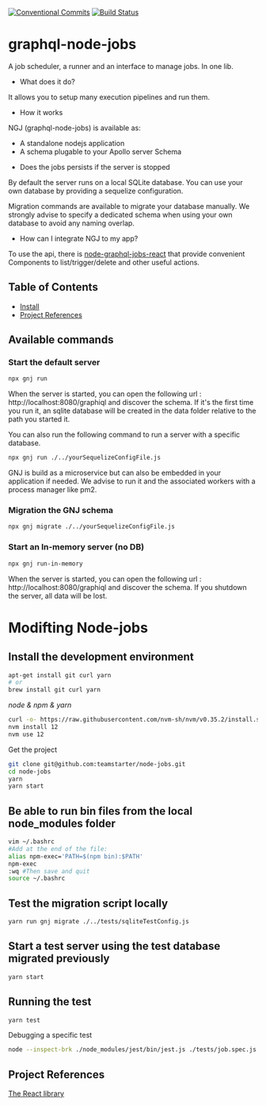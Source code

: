 [![Conventional Commits](https://img.shields.io/badge/Conventional%20Commits-1.0.0-yellow.svg)](https://conventionalcommits.org)
[![Build Status](https://github.com/teamstarter/graphql-node-jobs/workflows/Node%20CI/badge.svg)](https://github.com/teamstarter/graphql-node-jobs/actions)

# graphql-node-jobs

A job scheduler, a runner and an interface to manage jobs. In one lib.

- What does it do?

It allows you to setup many execution pipelines and run them.

- How it works

NGJ (graphql-node-jobs) is available as:

- A standalone nodejs application
- A schema plugable to your Apollo server Schema

* Does the jobs persists if the server is stopped

By default the server runs on a local SQLite database. You can use your own database by providing a sequelize configuration.

Migration commands are available to migrate your database manually. We strongly advise to specify a dedicated schema when using your own database to avoid any naming overlap.

- How can I integrate NGJ to my app?

To use the api, there is [node-graphql-jobs-react](https://github.com/vincentdesmares/node-jobs-react) that provide convenient Components to list/trigger/delete and other useful actions.

## Table of Contents

- [Install](#install)
- [Project References](#project-references)

## Available commands

### Start the default server

```bash
npx gnj run
```

When the server is started, you can open the following url : http://localhost:8080/graphiql and discover the schema. If it's the first time you run it, an sqlite database will be created in the data folder relative to the path you started it.

You can also run the following command to run a server with a specific database.

```bash
npx gnj run ./../yourSequelizeConfigFile.js
```

GNJ is build as a microservice but can also be embedded in your application if needed. We advise to run it and the associated workers with a process manager like pm2.

### Migration the GNJ schema

```bash
npx gnj migrate ./../yourSequelizeConfigFile.js
```

### Start an In-memory server (no DB)

```bash
npx gnj run-in-memory
```

When the server is started, you can open the following url : http://localhost:8080/graphiql and discover the schema. If you shutdown the server, all data will be lost.

# Modifting Node-jobs

## Install the development environment

```bash
apt-get install git curl yarn
# or
brew install git curl yarn
```

_node & npm & yarn_

```bash
curl -o- https://raw.githubusercontent.com/nvm-sh/nvm/v0.35.2/install.sh | bash
nvm install 12
nvm use 12
```

Get the project

```bash
git clone git@github.com:teamstarter/node-jobs.git
cd node-jobs
yarn
yarn start
```

## Be able to run bin files from the local node_modules folder

```bash
vim ~/.bashrc
#Add at the end of the file:
alias npm-exec='PATH=$(npm bin):$PATH'
npm-exec
:wq #Then save and quit
source ~/.bashrc
```

## Test the migration script locally

```bash
yarn run gnj migrate ./../tests/sqliteTestConfig.js
```

## Start a test server using the test database migrated previously

```bash
yarn start
```

## Running the test

```bash
yarn test
```

Debugging a specific test

```bash
node --inspect-brk ./node_modules/jest/bin/jest.js ./tests/job.spec.js
```

## Project References

[The React library](https://github.com/vincentdesmares/node-jobs-react)
